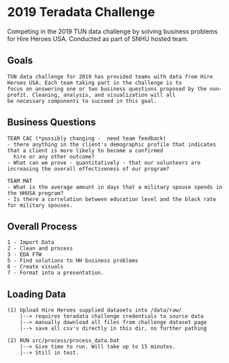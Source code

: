 # 2019 Teradata Challenge
Competing in the 2019 TUN data challenge by solving business problems for Hire Heroes USA. Conducted as part of SNHU hosted team.

## Goals
```
TUN data challenge for 2019 has provided teams with data from Hire Heroes USA. Each team taking part in the challenge is to
focus on answering one or two business questions proposed by the non-profit. Cleaning, analysis, and visualization will all
be necessary components to succeed in this goal.
```

## Business Questions
```
TEAM CAC (*possibly changing -  need team feedback)
- there anything in the client's demographic profile that indicates that a client is more likely to become a confirmed 
  hire or any other outcome?
- What can we prove - quantitatively - that our volunteers are increasing the overall effectiveness of our program?

TEAM MAT
- What is the average amount in days that a military spouse spends in the HHUSA program?
- Is there a correlation between education level and the black rate for military spouses.
```

## Overall Process
 
```
1 - Import Data
2 - Clean and process 
3 - EDA FTW
5 - Find solutions to HH business problems
6 - Create visuals
7 - Format into a presentation.
```

## Loading Data
```
(1) Upload Hire Heroes supplied datasets into /data/raw/ 
	|--> requires teradata challenge credentials to source data
	|--> manually download all files from challenge dataset page
	|--> save all csv's directly in this dir, no further pathing

(2) RUN src/process/process_data.bat
    |--> Give time to run. Will take up to 15 minutes.
    |--> Still in test.
```